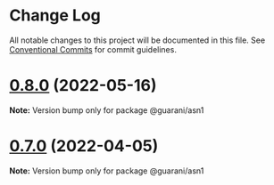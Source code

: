 # Change Log

All notable changes to this project will be documented in this file.
See [Conventional Commits](https://conventionalcommits.org) for commit guidelines.

# [0.8.0](https://github.com/guaranijs/guarani/compare/v0.7.0...v0.8.0) (2022-05-16)

**Note:** Version bump only for package @guarani/asn1





# [0.7.0](https://github.com/guaranijs/guarani/compare/v0.6.1...v0.7.0) (2022-04-05)

**Note:** Version bump only for package @guarani/asn1
